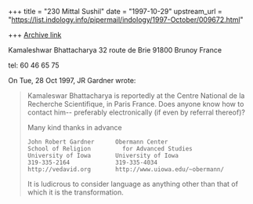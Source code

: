 +++
title = "230 Mittal Sushil"
date = "1997-10-29"
upstream_url = "https://list.indology.info/pipermail/indology/1997-October/009672.html"

+++
[Archive link](https://list.indology.info/pipermail/indology/1997-October/009672.html)

Kamaleshwar Bhattacharya
32 route de Brie
91800 Brunoy
France

tel: 60 46 65 75



On Tue, 28 Oct 1997, JR Gardner wrote:

> Kamaleswar Bhattacharya is reportedly at the Centre National de la
> Recherche Scientifique, in Paris France.  Does anyone know how to contact
> him-- preferably electronically (if even by referral thereof)?
>
> Many kind thanks in advance
>
> ~~~~~~~~~~~~~~~~~~~~~~~~~~~~~~~~~~~~~~~~~~~~~~~~~~~~~~~~~
> John Robert Gardner      Obermann Center
> School of Religion         for Advanced Studies
> University of Iowa       University of Iowa
> 319-335-2164             319-335-4034
> http://vedavid.org       http://www.uiowa.edu/~obermann/
> ~~~~~~~~~~~~~~~~~~~~~~~~~~~~~~~~~~~~~~~~~~~~~~~~~~~~~~~~~
> It is ludicrous to consider language as anything other
> than that of which it is the transformation.
>



